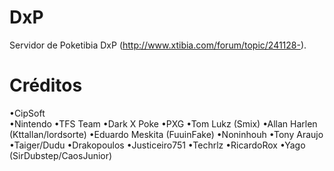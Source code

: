# DxP
Servidor de Poketibia DxP (http://www.xtibia.com/forum/topic/241128-).

# Créditos
•CipSoft</br>
•Nintendo
•TFS Team
•Dark X Poke
•PXG
•Tom Lukz (Smix)
•Allan Harlen (Kttallan/lordsorte)
•Eduardo Meskita (FuuinFake)
•Noninhouh
•Tony Araujo
•Taiger/Dudu
•Drakopoulos
•Justiceiro751
•Techrlz
•RicardoRox
•Yago (SirDubstep/CaosJunior)
